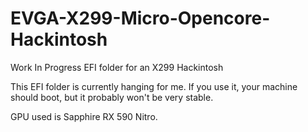 # EVGA-X299-Micro-Opencore-Hackintosh
Work In Progress EFI folder for an X299 Hackintosh

This EFI folder is currently hanging for me. If you use it, your machine should boot, but it probably won't be very stable.

GPU used is Sapphire RX 590 Nitro.
